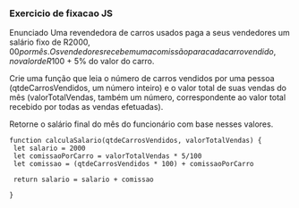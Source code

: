 
### Exercicio de fixacao JS

Enunciado
Uma revendedora de carros usados paga a seus vendedores um salário fixo de R$2000,00 por mês. Os vendedores recebem uma comissão para cada carro vendido, no valor de R$100 + 5% do valor do carro.

Crie uma função que leia o número de carros vendidos por uma pessoa (qtdeCarrosVendidos, um número inteiro) e o valor total de suas vendas do mês (valorTotalVendas, também um número, correspondente ao valor total recebido por todas as vendas efetuadas).

Retorne o salário final do mês do funcionário com base nesses valores.

```
function calculaSalario(qtdeCarrosVendidos, valorTotalVendas) {
 let salario = 2000
 let comissaoPorCarro = valorTotalVendas * 5/100
 let comissao = (qtdeCarrosVendidos * 100) + comissaoPorCarro
 
 return salario = salario + comissao
 
}
```